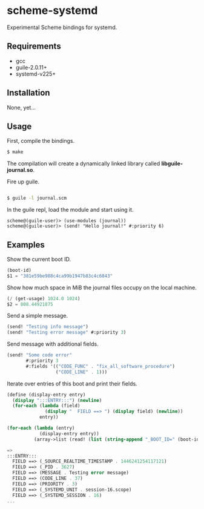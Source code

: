 # scheme-systemd
Experimental Scheme bindings for systemd.

## Requirements
- gcc
- guile-2.0.11+
- systemd-v225+

## Installation
None, yet...

## Usage
First, compile the bindings.
```bash
$ make
```

The compilation will create a dynamically linked library called **libguile-journal.so**.

Fire up guile.
```bash

$ guile -l journal.scm
```

In the guile repl, load the module and start using it.
```
scheme@(guile-user)> (use-modules (journal))
scheme@(guile-user)> (send! "Hello journal!" #:priority 6)
```

## Examples
Show the current boot ID.
```scheme
(boot-id)
$1 = "381e59be988c4ca99b1947b83c4c6843"
```

Show how much space in MiB the journal files occupy on the local machine.
```scheme
(/ (get-usage) 1024.0 1024)
$2 = 808.44921875
```

Send a simple message.
```scheme
(send! "Testing info message")
(send! "Testing error message" #:priority 3)
```

Send message with additional fields.
```scheme
(send! "Some code error"
       #:priority 3
       #:fields '(("CODE_FUNC" . "fix_all_software_procedure")
                  ("CODE_LINE" . 1)))
```

Iterate over entries of this boot and print their fields.
```scheme
(define (display-entry entry)
  (display ":::ENTRY:::") (newline)
  (for-each (lambda (field)
              (display "  FIELD ==> ") (display field) (newline))
            entry))

(for-each (lambda (entry)
            (display-entry entry))
          (array->list (read! (list (string-append "_BOOT_ID=" (boot-id))))))

=>
:::ENTRY:::
  FIELD ==> (_SOURCE_REALTIME_TIMESTAMP . 1446241254117121)
  FIELD ==> (_PID . 3627)
  FIELD ==> (MESSAGE . Testing error message)
  FIELD ==> (CODE_LINE . 37)
  FIELD ==> (PRIORITY . 3)
  FIELD ==> (_SYSTEMD_UNIT . session-16.scope)
  FIELD ==> (_SYSTEMD_SESSION . 16)
...
```
